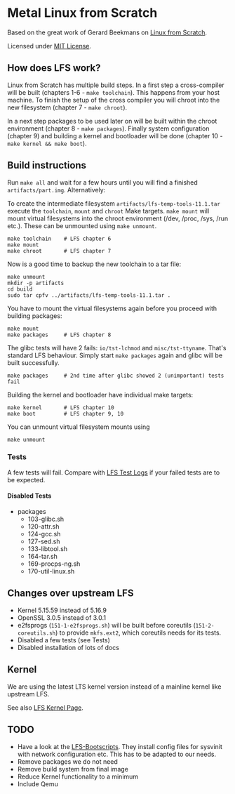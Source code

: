 Metal Linux from Scratch
========================

Based on the great work of Gerard Beekmans on [Linux from Scratch](https://www.linuxfromscratch.org/).

Licensed under [MIT License](LICENSE).

How does LFS work?
------------------

Linux from Scratch has multiple build steps. In a first step a cross-compiler will be built (chapters 1-6 - `make toolchain`). This happens from your host machine. To finish the setup of the cross compiler you will chroot into the new filesystem (chapter 7 - `make chroot`).

In a next step packages to be used later on will be built within the chroot environment (chapter 8 - `make packages`). Finally system configuration (chapter 9) and building a kernel and bootloader will be done (chapter 10 - `make kernel && make boot`).


Build instructions
------------------

Run `make all` and wait for a few hours until you will find a finished `artifacts/part.img`. Alternatively:

To create the intermediate filesystem `artifacts/lfs-temp-tools-11.1.tar` execute the `toolchain`, `mount` and `chroot` Make targets. `make mount` will mount virtual filesystems into the chroot environment (/dev, /proc, /sys, /run etc.). These can be unmounted using `make unmount`.

    make toolchain    # LFS chapter 6
    make mount
    make chroot       # LFS chapter 7

Now is a good time to backup the new toolchain to a tar file:

    make unmount
    mkdir -p artifacts
    cd build
    sudo tar cpfv ../artifacts/lfs-temp-tools-11.1.tar .


You have to mount the virtual filesystems again before you proceed with building packages:

    make mount
    make packages     # LFS chapter 8


The glibc tests will have 2 fails: `io/tst-lchmod` and `misc/tst-ttyname`. That's standard LFS behaviour. Simply start `make packages` again and glibc will be built successfully.

    make packages     # 2nd time after glibc showed 2 (unimportant) tests fail


Building the kernel and bootloader have individual make targets:

    make kernel       # LFS chapter 10
    make boot         # LFS chapter 9, 10


You can unmount virtual filesystem mounts using

    make unmount


### Tests

A few tests will fail. Compare with [LFS Test Logs](https://www.linuxfromscratch.org/lfs/build-logs/11.1/Xeon-E5-1650v3/test-logs/) if your failed tests are to be expected.

#### Disabled Tests

* packages
  * 103-glibc.sh
  * 120-attr.sh
  * 124-gcc.sh
  * 127-sed.sh
  * 133-libtool.sh
  * 164-tar.sh
  * 169-procps-ng.sh
  * 170-util-linux.sh


Changes over upstream LFS
-------------------------

* Kernel 5.15.59 instead of 5.16.9
* OpenSSL 3.0.5 instead of 3.0.1
* e2fsprogs (`151-1-e2fsprogs.sh`) will be built before coreutils (`151-2-coreutils.sh`) to provide `mkfs.ext2`, which coreutils needs for its tests.
* Disabled a few tests (see Tests)
* Disabled installation of lots of docs


Kernel
------

We are using the latest LTS kernel version instead of a mainline kernel like upstream LFS.

See also [LFS Kernel Page](https://www.linuxfromscratch.org/lfs/view/stable/chapter10/kernel.html).


TODO
----

* Have a look at the [LFS-Bootscripts](https://www.linuxfromscratch.org/lfs/view/stable/chapter09/bootscripts.html). They install config files for sysvinit with network configuration etc. This has to be adapted to our needs.
* Remove packages we do not need
* Remove build system from final image
* Reduce Kernel functionality to a minimum
* Include Qemu
